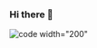 
### Hi there 👋


![code](https://user-images.githubusercontent.com/60751023/125091771-55b9a480-e0ee-11eb-9b50-294152421ff9.png) width="200"
